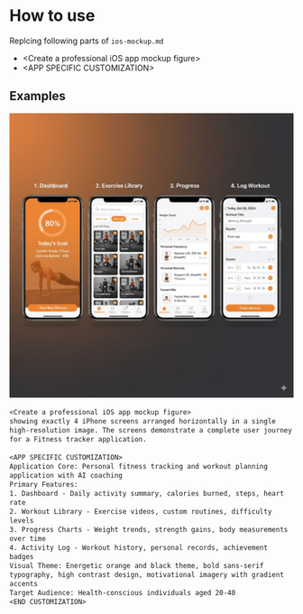 # How to use

Replcing following parts of `ios-mockup.md`

- \<Create a professional iOS app mockup figure\>
- \<APP SPECIFIC CUSTOMIZATION\>

## Examples

![fitness-mockup](./image/fitness-mockup.png)

```text
<Create a professional iOS app mockup figure>
showing exactly 4 iPhone screens arranged horizontally in a single high-resolution image. The screens demonstrate a complete user journey for a Fitness tracker application.

<APP SPECIFIC CUSTOMIZATION>
Application Core: Personal fitness tracking and workout planning application with AI coaching
Primary Features:
1. Dashboard - Daily activity summary, calories burned, steps, heart rate
2. Workout Library - Exercise videos, custom routines, difficulty levels
3. Progress Charts - Weight trends, strength gains, body measurements over time
4. Activity Log - Workout history, personal records, achievement badges
Visual Theme: Energetic orange and black theme, bold sans-serif typography, high contrast design, motivational imagery with gradient accents
Target Audience: Health-conscious individuals aged 20-40
<END CUSTOMIZATION>
```
